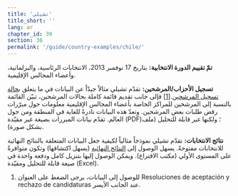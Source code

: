 ```yaml
---
title: 'تشيلي'
title_short: ''
lang: ar
chapter_id: 39
section: 36
permalink: '/guide/country-examples/chile/'
---
```


**تمّ تقييم الدورة الانتخابية:** بتاريخ 17 نوفمبر 2013، الانتخابات الرئاسية، والبرلمانية، وأعضاء المجالس الإقليمية.

**تسجيل الأحزاب/المرشحين:** تقدّم تشيلي مثالاً جيدّاً عن البيانات في ما يتعلق [بحالة تسجيل المرشحين](http://presidenciales.servel.cl/ss/Satellite?c=Page&cid=1349388530591&pagename=SERVEL%2FPage%2FS_ListadoElectoral).[\[1\]](#footnote-1) فإلى جانب تقديم قائمة كاملة بحالات المرشحين، تبيّن القائمة بالنسبة إلى المرشحين للمراكز الخاصة بأعضاء المجالس الإقليمية معلومات حول مبرّرات رفض طلبات بعض المرشحين. وتعدّ هذه البيانات نادرةً للغاية في المنطقة ومن حول العالم. تقدّم بيانات المبررات بصيغة غير مقيّدة (PDF)؛ ولكنها غير قابلة للتحليل (ملف بشكل صورة).

**نتائج الانتخابات:** تقدّم تشيلي نموذجاً مثالياً لكيفية جعل البيانات المتعلقة بالنتائج النهائية للانتخابات مفتوحةً. يسهل الوصول إلى [النتائج النهائية](http://presidenciales.servel.cl/Resultados/index.html) (يسهل اكتشافها) وتكون متوافرةً على المستوى الأولي (مكتب الاقتراع). ويمكن الوصول إليها بتنزيل كامل ودفعة واحدة في صيغة قابلة للتحليل ومقيّدة (Excel).

1.  [](#reference-1)للوصول إلى البيانات، يرجى الضغط على العنوان Resoluciones de aceptación y rechazo de candidaturas عند الجانب الأيسر.

